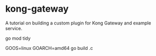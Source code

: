 # kong-gateway

A tutorial on building a custom plugin for Kong Gateway and example service.

go mod tidy

GOOS=linux GOARCH=amd64 go build .c